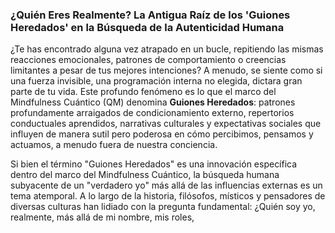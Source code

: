 ### ¿Quién Eres Realmente? La Antigua Raíz de los 'Guiones Heredados' en la Búsqueda de la Autenticidad Humana

¿Te has encontrado alguna vez atrapado en un bucle, repitiendo las mismas reacciones emocionales, patrones de comportamiento o creencias limitantes a pesar de tus mejores intenciones? A menudo, se siente como si una fuerza invisible, una programación interna no elegida, dictara gran parte de tu vida. Este profundo fenómeno es lo que el marco del Mindfulness Cuántico (QM) denomina **Guiones Heredados**: patrones profundamente arraigados de condicionamiento externo, repertorios conductuales aprendidos, narrativas culturales y expectativas sociales que influyen de manera sutil pero poderosa en cómo percibimos, pensamos y actuamos, a menudo fuera de nuestra conciencia.

Si bien el término "Guiones Heredados" es una innovación específica dentro del marco del Mindfulness Cuántico, la búsqueda humana subyacente de un "verdadero yo" más allá de las influencias externas es un tema atemporal. A lo largo de la historia, filósofos, místicos y pensadores de diversas culturas han lidiado con la pregunta fundamental: ¿Quién soy yo, realmente, más allá de mi nombre, mis roles,